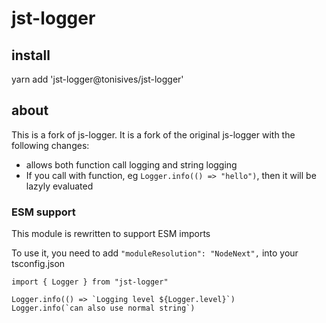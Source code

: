 # jst-logger


## install
yarn add 'jst-logger@tonisives/jst-logger'

## about

This is a fork of js-logger. It is a fork of the original js-logger with the following changes:

- allows both function call logging and string logging
- If you call with function, eg `Logger.info(() => "hello")`, then it will be lazyly evaluated

### ESM support

This module is rewritten to support ESM imports

To use it, you need to add `"moduleResolution": "NodeNext",` into your tsconfig.json

```
import { Logger } from "jst-logger"

Logger.info(() => `Logging level ${Logger.level}`)
Logger.info(`can also use normal string`)
```
